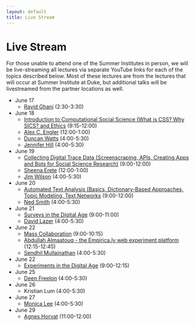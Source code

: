 ```yaml
---
layout: default
title: Live Stream
---
```


# Live Stream

For those unable to attend one of the Summer Institutes in person, we will be live-streaming all lectures via separate YouTube links for each of the topics described below. Most of these lectures are from the lectures that will occur at Summer Institute at Duke, but additional talks will be livestreamed from the partner locations as well.

  - June 17
    - [Rayid Ghani](https://youtu.be/fU9zWjHvSWE) (2:30-3:30)
  - June 18
    - [Introduction to Computational Social Science (What is CSS? Why SICS? and Ethics](https://youtu.be/Dsj67UV7F2w) (9:15-12:00)
	- [Alex C. Engler](https://youtu.be/BhQqkrZ0_xk) (12:00-1:00)
    - [Duncan Watts](https://youtu.be/aqteIbI9-sQ) (4:00-5:30)
	- [Jennifer Hill](https://youtu.be/hsAzy7BMawU) (4:00-5:30)
  - June 19
    - [Collecting Digital Trace Data (Screenscraping, APIs, Creating Apps and Bots for Social Science Research)](https://youtu.be/1SssTabI2kg) (9:00-12:00)
    - [Sheena Erete](https://youtu.be/-KVg1zNQKt0) (12:00-1:00)
    - [Jim Wilson](https://youtu.be/EVMF33MNd4o) (4:00-5:30)
  - June 20
    - [Automated Text Analysis (Basics, Dictionary-Based Approaches, Topic Modeling, Text Networks](https://youtu.be/UehRelD300g) (9:00-12:00)
    - [Ned Smith](https://youtu.be/N-ZXcuiysPc) (4:00-5:30)
  - June 21
    - [Surveys in the Digital Age](https://youtu.be/yQmFg-luNIM) (9:00-11:00)
    - [David Lazer](https://youtu.be/-whfzk1qlOo) (4:00-5:30)
  - June 22
    - [Mass Collaboration](https://youtu.be/vcmOXA4i6mo) (9:00-10:15)
    - [Abdullah Almaatouq - the Empirica.ly web experiment platform](https://youtu.be/hYcr-D-hG1A) (12:15-12:45)
    - [Sendhil Mullainathan](https://youtu.be/PvJepkVGBRc) (4:00-5:30)
  - June 22
    - [Experiments in the Digital Age](https://youtu.be/Yblc41A2f_k) (9:00-12:15)
  - June 25
    - [Deen Freelon](https://youtu.be/uHSCRDoJ0yM) (4:00-5:30)
  - June 26
    - Kristian Lum (4:00-5:30)
  - June 27
    - [Monica Lee](https://youtu.be/Kh71valic6Q) (4:00-5:30)
  - June 29
    - [Agnes Horvat](https://youtu.be/28_U40dhJ_I) (11:00-12:00)
